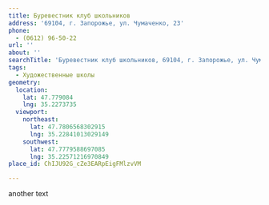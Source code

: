 ```yaml
---
title: Буревестник клуб школьников
address: '69104, г. Запорожье, ул. Чумаченко, 23'
phone:
  - (0612) 96-50-22
url: ''
about: ''
searchTitle: 'Буревестник клуб школьников, 69104, г. Запорожье, ул. Чумаченко, 23'
tags:
  - Художественные школы
geometry:
  location:
    lat: 47.779084
    lng: 35.2273735
  viewport:
    northeast:
      lat: 47.7806568302915
      lng: 35.22841013029149
    southwest:
      lat: 47.7779588697085
      lng: 35.22571216970849
place_id: ChIJU92G_cZe3EARpEigFMlzvVM

---
```


another text